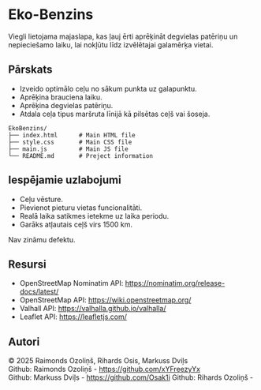 
# Eko-Benzins

Viegli lietojama majaslapa, kas ļauj ērti aprēķināt degvielas patēriņu un nepieciešamo laiku, lai nokļūtu līdz izvēlētajai galamērķa vietai.

## Pārskats
- Izveido optimālo ceļu no sākum punkta uz galapunktu.
- Aprēķina brauciena laiku.
- Aprēķina degvielas patēriņu.
- Atdala ceļa tipus maršruta līnijā kā pilsētas ceļš vai šoseja.

```
EkoBenzins/
├── index.html		# Main HTML file
├── style.css		# Main CSS file
├── main.js			# Main JS file
└── README.md		# Preject information
```

## Iespējamie uzlabojumi
- Ceļu vēsture.
- Pievienot pieturu vietas funcionalitāti.
- Realā laika satikmes ietekme uz laika periodu.
- Garāks atļautais ceļš virs 1500 km.

Nav zināmu defektu.

## Resursi

- OpenStreetMap Nominatim API: https://nominatim.org/release-docs/latest/  
- OpenStreetMap API: https://wiki.openstreetmap.org/
- Valhall API: https://valhalla.github.io/valhalla/
- Leaflet API: https://leafletjs.com/

## Autori
© 2025 Raimonds Ozoliņš, Rihards Osis, Markuss Dviļs      
Github: Raimonds Ozoliņš - https://github.com/xYFreezyYx       
Github: Markuss Dviļs - https://github.com/Osak1i
Github: Rihards Ozoliņš - 

